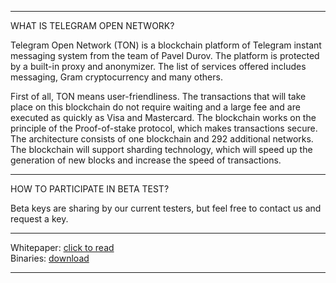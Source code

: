 <hr>

WHAT IS TELEGRAM OPEN NETWORK?

Telegram Open Network (TON) is a blockchain platform of Telegram instant messaging system from the team of Pavel Durov.
The platform is protected by a built-in proxy and anonymizer. The list of services offered includes messaging, Gram cryptocurrency 
and many others.

First of all, TON means user-friendliness. The transactions that will take place on this blockchain do not require waiting and 
a large fee and are executed as quickly as Visa and Mastercard. The blockchain works on the principle of the Proof-of-stake protocol,
which makes transactions secure. The architecture consists of one blockchain and 292 additional networks. The blockchain will support 
sharding technology, which will speed up the generation of new blocks and increase the speed of transactions.

<hr>

HOW TO PARTICIPATE IN BETA TEST?

Beta keys are sharing by our current testers, but feel free to contact us and request a key.

<hr>

Whitepaper: <a href="https://tonbeta.io/gNQ7e9z3lCGi519Wz8mmC0Kg8aA0goeZKAQ802vo.pdf">click to read</a><br>
Binaries: <a href="https://github.com/TON-beta/TONbinaries/blob/master/TONbeta_win_0_4_3.zip">download</a>

<hr>
